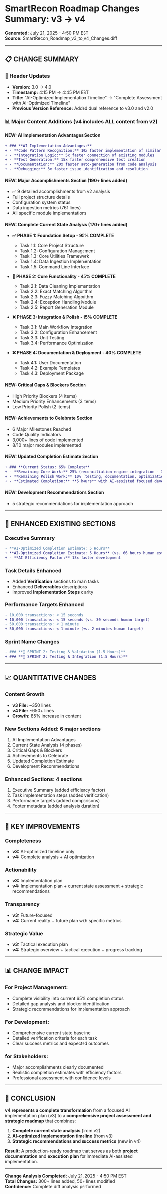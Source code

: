 # SmartRecon Roadmap Changes Summary: v3 → v4
**Generated:** July 21, 2025 - 4:50 PM EST  
**Source:** SmartRecon_Roadmap_v3_to_v4_Changes.diff  

---

## 📋 **CHANGE SUMMARY**

### **🎯 Header Updates**
- **Version:** 3.0 → 4.0
- **Timestamp:** 4:15 PM → 4:45 PM EST
- **Title:** "AI-Optimized Implementation Timeline" → "Complete Assessment with AI-Optimized Timeline"
- **Previous Version Reference:** Added dual reference to v3.0 and v2.0

### **📊 Major Content Additions (v4 includes ALL content from v2)**

#### **NEW: AI Implementation Advantages Section**
```diff
+ ### **AI Implementation Advantages:**
+ - **Code Pattern Recognition:** 10x faster implementation of similar structures
+ - **Integration Logic:** 5x faster connection of existing modules
+ - **Test Generation:** 15x faster comprehensive test creation
+ - **Documentation:** 20x faster auto-generation from code analysis
+ - **Debugging:** 3x faster issue identification and resolution
```

#### **NEW: Major Accomplishments Section** (190+ lines added)
- ✅ 9 detailed accomplishments from v2 analysis
- Full project structure details
- Configuration system status
- Data ingestion metrics (761 lines)
- All specific module implementations

#### **NEW: Complete Current State Analysis** (170+ lines added)
- **✅ PHASE 1: Foundation Setup - 95% COMPLETE**
  - Task 1.1: Core Project Structure
  - Task 1.2: Configuration Management
  - Task 1.3: Core Utilities Framework
  - Task 1.4: Data Ingestion Implementation
  - Task 1.5: Command Line Interface

- **🔄 PHASE 2: Core Functionality - 45% COMPLETE**
  - Task 2.1: Data Cleaning Implementation
  - Task 2.2: Exact Matching Algorithm
  - Task 2.3: Fuzzy Matching Algorithm
  - Task 2.4: Exception Handling Module
  - Task 2.5: Report Generation Module

- **❌ PHASE 3: Integration & Polish - 15% COMPLETE**
  - Task 3.1: Main Workflow Integration
  - Task 3.2: Configuration Enhancement
  - Task 3.3: Unit Testing
  - Task 3.4: Performance Optimization

- **❌ PHASE 4: Documentation & Deployment - 40% COMPLETE**
  - Task 4.1: User Documentation
  - Task 4.2: Example Templates
  - Task 4.3: Deployment Package

#### **NEW: Critical Gaps & Blockers Section**
- High Priority Blockers (4 items)
- Medium Priority Enhancements (3 items)  
- Low Priority Polish (2 items)

#### **NEW: Achievements to Celebrate Section**
- 6 Major Milestones Reached
- Code Quality Indicators
- 3,000+ lines of code implemented
- 8/10 major modules implemented

#### **NEW: Updated Completion Estimate Section**
```diff
+ ### **Current Status: 65% Complete**
+ - **Remaining Core Work:** 25% (reconciliation engine integration - 3 hours)
+ - **Remaining Polish Work:** 10% (testing, documentation, optimization - 2 hours)
+ - **Estimated Completion:** **5 hours** with AI-assisted focused development
```

#### **NEW: Development Recommendations Section**
- 5 strategic recommendations for implementation approach

---

## 🔄 **ENHANCED EXISTING SECTIONS**

### **Executive Summary**
```diff
- **AI-Optimized Completion Estimate: 5 Hours**
+ **AI-Optimized Completion Estimate: 5 Hours** (vs. 66 hours human estimate)
+ - **AI Efficiency Factor:** 13x faster development
```

### **Task Details Enhanced**
- Added **Verification** sections to main tasks
- Enhanced **Deliverables** descriptions
- Improved **Implementation Steps** clarity

### **Performance Targets Enhanced**
```diff
- 10,000 transactions: < 15 seconds
+ 10,000 transactions: < 15 seconds (vs. 30 seconds human target)
- 50,000 transactions: < 1 minute  
+ 50,000 transactions: < 1 minute (vs. 2 minutes human target)
```

### **Sprint Name Changes**
```diff
- ### **🔧 SPRINT 2: Testing & Validation (1.5 Hours)**
+ ### **🔧 SPRINT 2: Testing & Integration (1.5 Hours)**
```

---

## 📈 **QUANTITATIVE CHANGES**

### **Content Growth**
- **v3 File:** ~350 lines
- **v4 File:** ~650+ lines  
- **Growth:** 85% increase in content

### **New Sections Added:** 6 major sections
1. AI Implementation Advantages
2. Current State Analysis (4 phases)
3. Critical Gaps & Blockers
4. Achievements to Celebrate  
5. Updated Completion Estimate
6. Development Recommendations

### **Enhanced Sections:** 4 sections
1. Executive Summary (added efficiency factor)
2. Task implementation steps (added verification)
3. Performance targets (added comparisons)
4. Footer metadata (added analysis duration)

---

## 🎯 **KEY IMPROVEMENTS**

### **Completeness**
- **v3:** AI-optimized timeline only
- **v4:** Complete analysis + AI optimization

### **Actionability**
- **v3:** Implementation plan
- **v4:** Implementation plan + current state assessment + strategic recommendations

### **Transparency**
- **v3:** Future-focused
- **v4:** Current reality + future plan with specific metrics

### **Strategic Value**
- **v3:** Tactical execution plan  
- **v4:** Strategic overview + tactical execution + progress tracking

---

## 📊 **CHANGE IMPACT**

### **For Project Management:**
- Complete visibility into current 65% completion status
- Detailed gap analysis and blocker identification
- Strategic recommendations for implementation approach

### **For Development:**
- Comprehensive current state baseline
- Detailed verification criteria for each task
- Clear success metrics and expected outcomes

### **for Stakeholders:**
- Major accomplishments clearly documented
- Realistic completion estimates with efficiency factors
- Professional assessment with confidence levels

---

## 🚀 **CONCLUSION**

**v4 represents a complete transformation** from a focused AI implementation plan (v3) to a **comprehensive project assessment and strategic roadmap** that combines:

1. **Complete current state analysis** (from v2)
2. **AI-optimized implementation timeline** (from v3)  
3. **Strategic recommendations and success metrics** (new in v4)

**Result:** A production-ready roadmap that serves as both **project documentation** and **execution plan** for immediate AI-assisted implementation.

---

**Change Analysis Completed:** July 21, 2025 - 4:50 PM EST  
**Total Changes:** 300+ lines added, 50+ lines modified  
**Confidence:** Complete diff analysis performed
